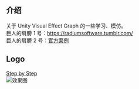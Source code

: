 ## 介绍
关于 Unity Visual Effect Graph 的一些学习、模仿。  
巨人的肩膀 1 号：https://radiumsoftware.tumblr.com/  
巨人的肩膀 2 号：[官方案例](https://github.com/Unity-Technologies/VisualEffectGraph-Samples)  

## Logo
[Step by Step](https://www.jianshu.com/p/60b022dfefa8)  
![效果图](./Pictrues/Logo.gif)
